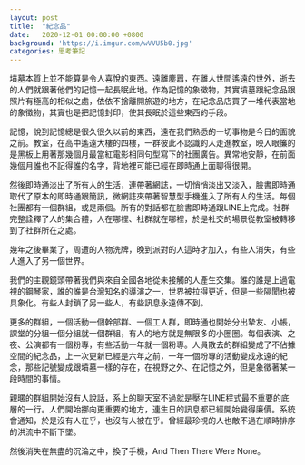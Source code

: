 ```yaml
---
layout: post
title:  "紀念品"
date:   2020-12-01 00:00:00 +0800
background: 'https://i.imgur.com/wVVU5b0.jpg'
categories: 思考筆記
---
```


墳墓本質上並不能算是令人喜悅的東西。遠離塵囂，在離人世間遙遠的世外，逝去的人們就跟著他們的記憶一起長眠此地。作為記憶的象徵物，其實墳墓跟紀念品跟照片有極高的相似之處，依依不捨離開旅遊的地方，在紀念品店買了一堆代表當地的象徵物，其實也是把記憶封印，使其長眠於這些東西的手段。

記憶，說到記憶總是很久很久以前的東西，遠在我們熟悉的一切事物是今日的面貌之前。教室，在高中遙遠大樓的四樓，一群彼此不認識的人走進教室，映入眼簾的是黑板上用著那幾個月最當紅電影相同句型寫下的社團廣告。異常地安靜，在前面幾個月誰也不記得誰的名字，背地裡可能已經在即時通上面聊得很開。

然後即時通淡出了所有人的生活，連帶著網誌，一切悄悄淡出又淡入，臉書即時通取代了原本的即時通跟簡訊，微網誌夾帶著智慧型手機進入了所有人的生活。每個社團都有一個群組，或是兩個。所有的對話都在臉書即時通跟LINE上完成。社群完整詮釋了人的集合體，人在哪裡、社群就在哪裡，於是社交的場景從教室被轉移到了社群所在之處。

幾年之後畢業了，周遭的人物洗牌，晚到派對的人這時才加入，有些人消失，有些人進入了另一個世界。

我們的主觀鏡頭帶著我們與來自全國各地從未接觸的人產生交集。誰的誰是上過電視的鋼琴家，誰的誰是台灣知名的導演之一，世界被拉得更近，但是一些隔閡也被具象化。有些人封鎖了另一些人，有些訊息永遠傳不到。

更多的群組，一個活動一個幹部群、一個工人群，即時通也開始分出摯友、小帳，課堂的分組一個分組就一個群組，有人的地方就是無限多的小圈圈。每個表演、之夜、公演都有一個粉專，有些活動一年就一個粉專。人員散去的群組變成了不佔據空間的紀念品，上一次更新已經是六年之前，一年一個粉專的活動變成永遠的紀念，那些記號變成跟墳墓一樣的存在，在視野之外、在記憶之外，但是象徵著某一段時間的事情。

親暱的群組開始沒有人說話，系上的聊天室不過就是壓在LINE程式最不重要的底層的一行。人們開始挪向更重要的地方，連生日的訊息都已經開始變得廉價。系統會通知，於是沒有人在乎，也沒有人被在乎。曾經最珍視的人也敵不過在順時排序的洪流中不斷下墜。

然後消失在無盡的沉淪之中，換了手機，And Then There Were None。
